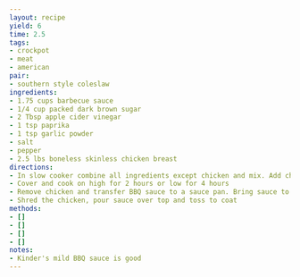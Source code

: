 ```yaml
---
layout: recipe
yield: 6
time: 2.5
tags:
- crockpot
- meat
- american
pair:
- southern style coleslaw
ingredients:
- 1.75 cups barbecue sauce
- 1/4 cup packed dark brown sugar
- 2 Tbsp apple cider vinegar
- 1 tsp paprika
- 1 tsp garlic powder
- salt
- pepper
- 2.5 lbs boneless skinless chicken breast
directions:
- In slow cooker combine all ingredients except chicken and mix. Add chicken and coat well
- Cover and cook on high for 2 hours or low for 4 hours
- Remove chicken and transfer BBQ sauce to a sauce pan. Bring sauce to a boil over medium-high heat for about 5 minutes to reduce to desired consistency
- Shred the chicken, pour sauce over top and toss to coat
methods:
- []
- []
- []
- []
notes:
- Kinder's mild BBQ sauce is good
---
```

